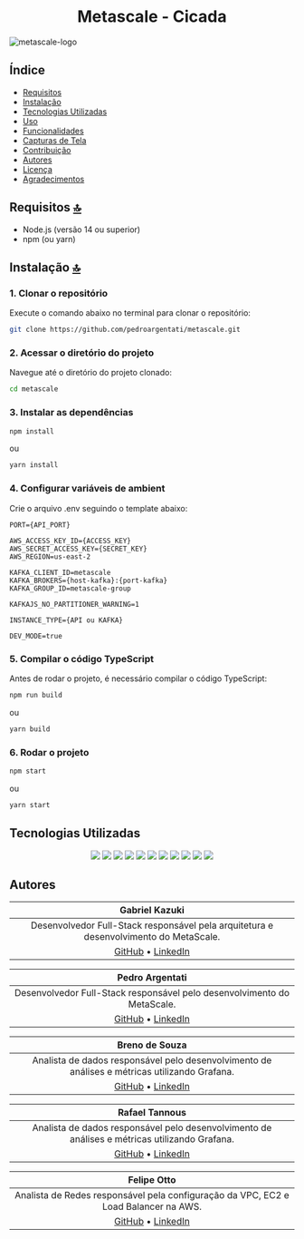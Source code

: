 <h1 align='center'>
Metascale - Cicada
</h1>

![metascale-logo](https://github.com/user-attachments/assets/1e16633c-0723-416b-8552-0e4e93fb30be)

</div>

## Índice

- [Requisitos](#requisitos)
- [Instalação](#instalação)
- [Tecnologias Utilizadas](#techs)
- [Uso](#uso)
- [Funcionalidades](#funcionalidades)
- [Capturas de Tela](#capturas-de-tela)
- [Contribuição](#contribuição)
- [Autores](#autores)
- [Licença](#licença)
- [Agradecimentos](#agradecimentos)

## Requisitos [🔝](#requisitos)

- Node.js (versão 14 ou superior)
- npm (ou yarn)

## Instalação [🔝](#instalação)

### 1. Clonar o repositório

Execute o comando abaixo no terminal para clonar o repositório:

```bash
git clone https://github.com/pedroargentati/metascale.git
```

### 2. Acessar o diretório do projeto

Navegue até o diretório do projeto clonado:

```bash
cd metascale
```

### 3. Instalar as dependências

```bash
npm install
```
ou
```bash
yarn install
```
### 4. Configurar variáveis de ambient

Crie o arquivo .env seguindo o template abaixo:
```env
PORT={API_PORT}

AWS_ACCESS_KEY_ID={ACCESS_KEY}
AWS_SECRET_ACCESS_KEY={SECRET_KEY}
AWS_REGION=us-east-2

KAFKA_CLIENT_ID=metascale
KAFKA_BROKERS={host-kafka}:{port-kafka}
KAFKA_GROUP_ID=metascale-group

KAFKAJS_NO_PARTITIONER_WARNING=1

INSTANCE_TYPE={API ou KAFKA}

DEV_MODE=true
```

### 5. Compilar o código TypeScript

Antes de rodar o projeto, é necessário compilar o código TypeScript:

```bash
npm run build
```
ou
```bash
yarn build
```

### 6. Rodar o projeto

```bash
npm start
```
ou
```bash
yarn start
```

## Tecnologias Utilizadas
<div align="center">
<img src="https://img.shields.io/badge/TypeScript-007ACC?style=for-the-badge&logo=typescript&logoColor=white" />
<img src="https://img.shields.io/badge/Node%20js-339933?style=for-the-badge&logo=nodedotjs&logoColor=white" />
<img src="https://img.shields.io/badge/Express%20js-000000?style=for-the-badge&logo=express&logoColor=white"/>
<img src="https://img.shields.io/badge/ts--node-3178C6?style=for-the-badge&logo=ts-node&logoColor=white" />
<img src="https://img.shields.io/badge/Apache_Kafka-231F20?style=for-the-badge&logo=apache-kafka&logoColor=white"/>
<img src="https://img.shields.io/badge/Amazon AWS-FF9900?style=for-the-badge&logo=amazonaws&logoColor=white" />
<img src="https://img.shields.io/badge/Docker-2CA5E0?style=for-the-badge&logo=docker&logoColor=white"/>
<img src="https://img.shields.io/badge/Amazon%20DynamoDB-4053D6?style=for-the-badge&logo=Amazon%20DynamoDB&logoColor=white" />
<img src="https://img.shields.io/badge/Grafana-F2F4F9?style=for-the-badge&logo=grafana&logoColor=orange&labelColor=F2F4F9" />
<img src="https://img.shields.io/badge/MySQL-005C84?style=for-the-badge&logo=mysql&logoColor=white" />
<img src="https://img.shields.io/badge/Swagger-85EA2D?style=for-the-badge&logo=Swagger&logoColor=white" />

</div>

## Autores

<div align="center">

| **Gabriel Kazuki**                                                                                             |
|:-------------------------------------------------------------------------------------------------------------:|
| Desenvolvedor Full-Stack responsável pela arquitetura e desenvolvimento do MetaScale.                          |
| [GitHub](https://github.com/GKazukiOnishi) • [LinkedIn](https://www.linkedin.com/in/gabriel-onishi)            |

| **Pedro Argentati**                                                                                            |
|:-------------------------------------------------------------------------------------------------------------:|
| Desenvolvedor Full-Stack responsável pelo desenvolvimento do MetaScale.                                        |
| [GitHub](https://github.com/pedroargentati) • [LinkedIn](https://www.linkedin.com/in/pedro-argentati)          |

| **Breno de Souza**                                                                                             |
|:-------------------------------------------------------------------------------------------------------------:|
| Analista de dados responsável pelo desenvolvimento de análises e métricas utilizando Grafana.                 |
| [GitHub](https://github.com/breno-souza) • [LinkedIn](https://www.linkedin.com/in/breno-souza)                 |

| **Rafael Tannous**                                                                                             |
|:-------------------------------------------------------------------------------------------------------------:|
| Analista de dados responsável pelo desenvolvimento de análises e métricas utilizando Grafana.                 |
| [GitHub](https://github.com/rafaeltannous) • [LinkedIn](https://www.linkedin.com/in/rafael-tannous)            |

| **Felipe Otto**                                                                                                |
|:-------------------------------------------------------------------------------------------------------------:|
| Analista de Redes responsável pela configuração da VPC, EC2 e Load Balancer na AWS.                            |
| [GitHub](https://github.com/felipe-otto) • [LinkedIn](https://www.linkedin.com/in/felipe-otto)                 |

</div>


